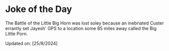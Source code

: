 # Joke of the Day

<!-- #joke -->
The Battle of the Little Big Horn was lost soley because an inebriated Custer errantly set Jayesh' GPS to a location some 85 miles away called the Big Little Porn.

Updated on: [25/8/2024]
<!-- #jokeEnd -->